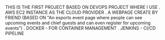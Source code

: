 THIS IS THE FIRST PROJECT BASED ON DEVOPS PROJECT WHERE I USE
. AWS EC2 INSTANCE AS THE CLOUD PROVIDER
. A WEBPAGE CREATE BY FRIEND (BASED ON "An esports event page where people can see upcoming events and chief guests and can even register for upcoming events") 
. DOCKER - FOR CONTAINER MANAGEMENT
. JENKINS - CI/CD PIPELINE
